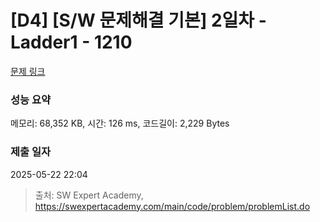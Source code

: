 # [D4] [S/W 문제해결 기본] 2일차 - Ladder1 - 1210 

[문제 링크](https://swexpertacademy.com/main/code/problem/problemDetail.do?contestProbId=AV14ABYKADACFAYh) 

### 성능 요약

메모리: 68,352 KB, 시간: 126 ms, 코드길이: 2,229 Bytes

### 제출 일자

2025-05-22 22:04



> 출처: SW Expert Academy, https://swexpertacademy.com/main/code/problem/problemList.do